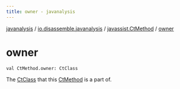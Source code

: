 ```yaml
---
title: owner - javanalysis
---
```


[javanalysis](../../index.html) / [io.disassemble.javanalysis](../index.html) / [javassist.CtMethod](index.html) / [owner](./owner.html)

# owner

`val CtMethod.owner: CtClass`

The [CtClass](#) that this [CtMethod](#) is a part of.

